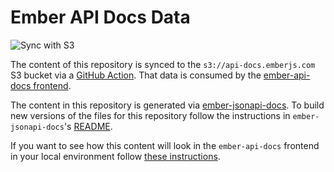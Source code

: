 # Ember API Docs Data

![Sync with S3](https://github.com/ember-learn/ember-api-docs-data/workflows/Sync%20with%20S3/badge.svg)

The content of this repository is synced to the `s3://api-docs.emberjs.com`
S3 bucket via a [GitHub Action](./github/workflows/sync.yml). That data is
consumed by the [ember-api-docs frontend](https://github.com/ember-learn/ember-api-docs).

The content in this repository is generated via
[ember-jsonapi-docs](https://github.com/ember-learn/ember-jsonapi-docs). To build new versions of the files for this repository follow the instructions in `ember-jsonapi-docs`'s [README](https://github.com/ember-learn/ember-jsonapi-docs).

If you want to see how this content will look in the `ember-api-docs` frontend in your local environment follow [these instructions](https://github.com/ember-learn/ember-api-docs).
